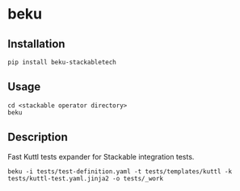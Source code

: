 # beku

## Installation

    pip install beku-stackabletech

## Usage

    cd <stackable operator directory>
    beku

## Description

Fast Kuttl tests expander for Stackable integration tests.

    beku -i tests/test-definition.yaml -t tests/templates/kuttl -k tests/kuttl-test.yaml.jinja2 -o tests/_work
